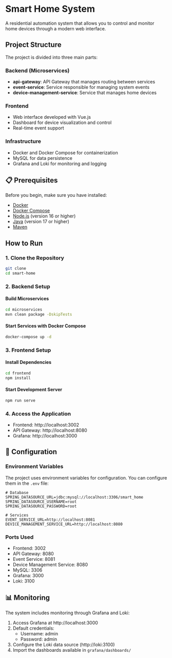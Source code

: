 # Smart Home System

A residential automation system that allows you to control and monitor home devices through a modern web interface.

## Project Structure

The project is divided into three main parts:

### Backend (Microservices)

- **api-gateway**: API Gateway that manages routing between services
- **event-service**: Service responsible for managing system events
- **device-management-service**: Service that manages home devices

### Frontend

- Web interface developed with Vue.js
- Dashboard for device visualization and control
- Real-time event support

### Infrastructure

- Docker and Docker Compose for containerization
- MySQL for data persistence
- Grafana and Loki for monitoring and logging

## 📋 Prerequisites

Before you begin, make sure you have installed:

- [Docker](https://docs.docker.com/get-docker/)
- [Docker Compose](https://docs.docker.com/compose/install/)
- [Node.js](https://nodejs.org/) (version 16 or higher)
- [Java](https://adoptium.net/) (version 17 or higher)
- [Maven](https://maven.apache.org/download.cgi)

## How to Run

### 1. Clone the Repository

```bash
git clone 
cd smart-home
```

### 2. Backend Setup

#### Build Microservices

```bash
cd microservices
mvn clean package -DskipTests
```

#### Start Services with Docker Compose

```bash
docker-compose up -d
```

### 3. Frontend Setup

#### Install Dependencies

```bash
cd frontend
npm install
```

#### Start Development Server

```bash
npm run serve
```

### 4. Access the Application

- Frontend: http://localhost:3002
- API Gateway: http://localhost:8080
- Grafana: http://localhost:3000

## 🔧 Configuration

### Environment Variables

The project uses environment variables for configuration. You can configure them in the `.env` file:

```env
# Database
SPRING_DATASOURCE_URL=jdbc:mysql://localhost:3306/smart_home
SPRING_DATASOURCE_USERNAME=root
SPRING_DATASOURCE_PASSWORD=root

# Services
EVENT_SERVICE_URL=http://localhost:8081
DEVICE_MANAGEMENT_SERVICE_URL=http://localhost:8080
```

### Ports Used

- Frontend: 3002
- API Gateway: 8080
- Event Service: 8081
- Device Management Service: 8080
- MySQL: 3306
- Grafana: 3000
- Loki: 3100

## 📊 Monitoring

The system includes monitoring through Grafana and Loki:

1. Access Grafana at http://localhost:3000
2. Default credentials:
   - Username: admin
   - Password: admin
3. Configure the Loki data source (http://loki:3100)
4. Import the dashboards available in `grafana/dashboards/`
